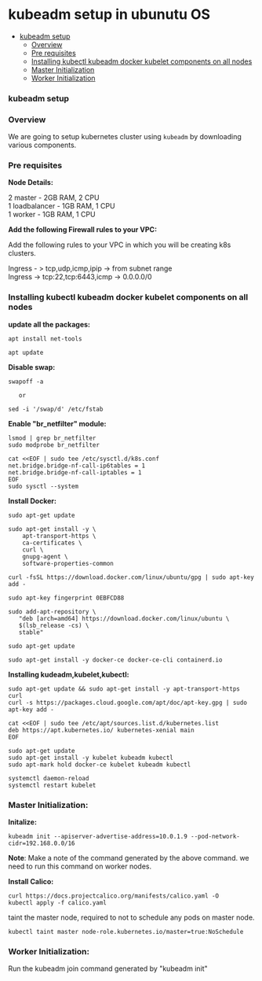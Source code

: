 # kubeadm setup in ubunutu OS


- [kubeadm setup](#kubeadm-setup)
   - [Overview](#overview)
   - [Pre requisites](#pre-requisities)
   - [Installing kubectl kubeadm docker kubelet components on all nodes](#installing-kubectl-kubeadm-docker-kubelet-components-on-all-nodes)
   - [Master Initialization](#master-initialization)
   - [Worker Initialization](#worker-initialization)

### kubeadm setup

### Overview

We are going to setup kubernetes cluster using `kubeadm` by downloading various components.

### Pre requisites 

**Node Details:**

2 master - 2GB RAM, 2 CPU     
1 loadbalancer - 1GB RAM, 1 CPU   
1 worker - 1GB RAM, 1 CPU  

**Add the following Firewall rules to your VPC:**

Add the following rules to your VPC in which you will be creating k8s clusters.

Ingress - > tcp,udp,icmp,ipip -> from subnet range  
Ingress -> tcp:22,tcp:6443,icmp -> 0.0.0.0/0  

### Installing kubectl kubeadm docker kubelet components on all nodes

**update all the packages:**

```
apt install net-tools

apt update
```

**Disable swap:**

```
swapoff -a 

   or

sed -i '/swap/d' /etc/fstab
```

**Enable "br_netfilter" module:**

```
lsmod | grep br_netfilter
sudo modprobe br_netfilter

cat <<EOF | sudo tee /etc/sysctl.d/k8s.conf
net.bridge.bridge-nf-call-ip6tables = 1
net.bridge.bridge-nf-call-iptables = 1
EOF
sudo sysctl --system
```

**Install Docker:**

```
sudo apt-get update

sudo apt-get install -y \
    apt-transport-https \
    ca-certificates \
    curl \
    gnupg-agent \
    software-properties-common

curl -fsSL https://download.docker.com/linux/ubuntu/gpg | sudo apt-key add -

sudo apt-key fingerprint 0EBFCD88

sudo add-apt-repository \
   "deb [arch=amd64] https://download.docker.com/linux/ubuntu \
   $(lsb_release -cs) \
   stable"

sudo apt-get update

sudo apt-get install -y docker-ce docker-ce-cli containerd.io
```

**Installing kudeadm,kubelet,kubectl:**

```
sudo apt-get update && sudo apt-get install -y apt-transport-https curl
curl -s https://packages.cloud.google.com/apt/doc/apt-key.gpg | sudo apt-key add -

cat <<EOF | sudo tee /etc/apt/sources.list.d/kubernetes.list
deb https://apt.kubernetes.io/ kubernetes-xenial main
EOF

sudo apt-get update
sudo apt-get install -y kubelet kubeadm kubectl
sudo apt-mark hold docker-ce kubelet kubeadm kubectl

systemctl daemon-reload
systemctl restart kubelet
```


### Master Initialization:

**Initalize:**

```
kubeadm init --apiserver-advertise-address=10.0.1.9 --pod-network-cidr=192.168.0.0/16 
```

**Note**: Make a note of the command generated by the above command. we need to run this command on worker nodes.

**Install Calico:**

```
curl https://docs.projectcalico.org/manifests/calico.yaml -O
kubectl apply -f calico.yaml
```
taint the master node, required to not to schedule any pods on master node.
```
kubectl taint master node-role.kubernetes.io/master=true:NoSchedule
```

### Worker Initialization:

Run the kubeadm join command generated by "kubeadm init"
